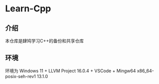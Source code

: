 # Learn-Cpp

## 介绍

本仓库是肆鸠学习C++的备份和共享仓库

## 环境

环境为 Windows 11 + LLVM Project 16.0.4 + VSCode + Mingw64 x86_64-posix-seh-rev1 13.1.0

